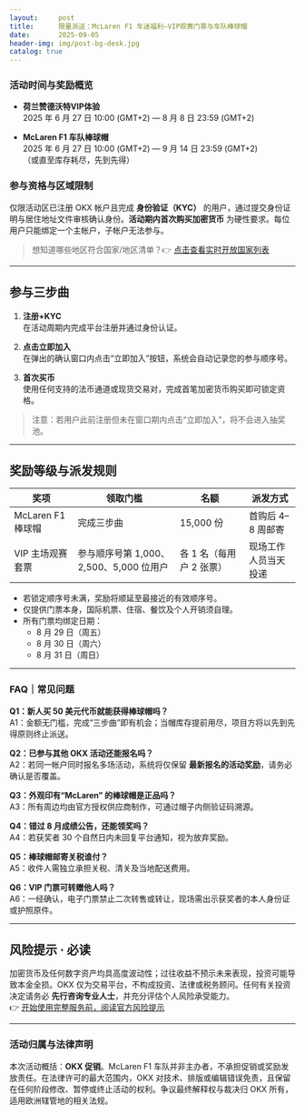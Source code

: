```yaml
---
layout:     post
title:      限量派送：McLaren F1 车迷福利—VIP观赛门票与车队棒球帽
date:       2025-09-05
header-img: img/post-bg-desk.jpg
catalog: true
---
```


### 活动时间与奖励概览

- **荷兰赞德沃特VIP体验**  
  2025 年 6 月 27 日 10:00 (GMT+2) — 8 月 8 日 23:59 (GMT+2)

- **McLaren F1 车队棒球帽**  
  2025 年 6 月 27 日 10:00 (GMT+2) — 9 月 14 日 23:59 (GMT+2)  
  （或直至库存耗尽，先到先得）

### 参与资格与区域限制

仅限活动区已注册 OKX 帐户且完成 **身份验证（KYC）** 的用户，通过提交身份证明与居住地址文件审核确认身份。**活动期内首次购买加密货币** 为硬性要求。每位用户只能绑定一个主帐户，子帐户无法参与。

> 想知道哪些地区符合国家/地区清单？👉 [点击查看实时开放国家列表](https://okxdog.com/)

---

## 参与三步曲

1. **注册+KYC**  
   在活动周期内完成平台注册并通过身份认证。

2. **点击立即加入**  
   在弹出的确认窗口内点击“立即加入”按钮，系统会自动记录您的参与顺序号。

3. **首次买币**  
   使用任何支持的法币通道或现货交易对，完成首笔加密货币购买即可锁定资格。

> 注意：若用户此前注册但未在窗口期内点击“立即加入”，将不会进入抽奖池。

---

## 奖励等级与派发规则

| 奖项 | 领取门槛 | 名额 | 派发方式 |
| --- | --- | --- | --- |
| McLaren F1 棒球帽 | 完成三步曲 | 15,000 份 | 首购后 4–8 周邮寄 |
| VIP 主场观赛套票 | 参与顺序号第 1,000、2,500、5,000 位用户 | 各 1 名（每用户 2 张票） | 现场工作人员当天投递 |

- 若锁定顺序号未满，奖励将顺延至最接近的有效顺序号。
- 仅提供门票本身，国际机票、住宿、餐饮及个人开销须自理。
- 所有门票均绑定日期：  
  - 8 月 29 日（周五）  
  - 8 月 30 日（周六）  
  - 8 月 31 日（周日）

---

### FAQ｜常见问题

**Q1：新人买 50 美元代币就能获得棒球帽吗？**  
A1：金额无门槛，完成“三步曲”即有机会；当帽库存提前用尽，项目方将以先到先得原则终止派送。

**Q2：已参与其他 OKX 活动还能报名吗？**  
A2：若同一帐户同时报名多场活动，系统将仅保留 **最新报名的活动奖励**，请务必确认是否覆盖。

**Q3：外观印有“McLaren” 的棒球帽是正品吗？**  
A3：所有周边均由官方授权供应商制作，可通过帽子内侧验证码溯源。

**Q4：错过 8 月成绩公告，还能领奖吗？**  
A4：若获奖者 30 个自然日内未回复平台通知，视为放弃奖励。

**Q5：棒球帽邮寄关税谁付？**  
A5：收件人需独立承担关税、清关及当地配送费用。

**Q6：VIP 门票可转赠他人吗？**  
A6：一经确认，电子门票禁止二次转售或转让，现场需出示获奖者的本人身份证或护照原件。

---

## 风险提示 **·** 必读

加密货币及任何数字资产均具高度波动性；过往收益不预示未来表现，投资可能导致本金全损。OKX 仅为交易平台，不构成投资、法律或税务顾问。任何有关投资决定请务必 **先行咨询专业人士**，并充分评估个人风险承受能力。  
👉 [开始使用完整服务前，阅读官方风险提示](https://okxdog.com/)

---

### 活动归属与法律声明

本次活动概括：**OKX 促销**。McLaren F1 车队并非主办者，不承担促销或奖励发放责任。在法律许可的最大范围内，OKX 对技术、排版或编辑错误免责，且保留在任何阶段修改、暂停或终止活动的权利。争议最终解释权与裁决归 OKX 所有，适用欧洲辖管地的相关法规。